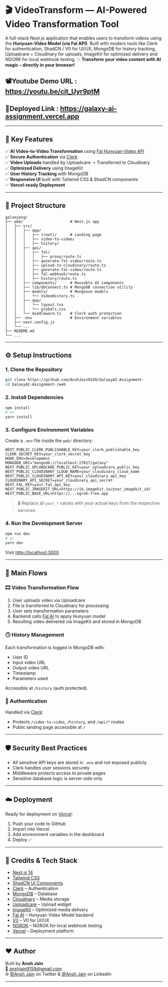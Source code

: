 
# 🎬 VideoTransform — AI-Powered Video Transformation Tool

A full-stack Next.js application that enables users to transform videos using the **Hunyuan-Video Model (via Fal API)**. Built with modern tools like Clerk for authentication, ShadCN / V0 for UI/UX, MongoDB for history tracking, Uploadcare + Cloudinary for uploads, ImageKit for optimized delivery and NGORK for local webhook testing.
✨ **Transform your video content with AI magic – directly in your browser!**

## 📽️Youtube Demo URL : https://youtu.be/cit_Uyr9ptM
## 🔗Deployed Link : https://galaxy-ai-assignment.vercel.app

---

## 🔧 Key Features

✅ **AI Video-to-Video Transformation** using [Fal Hunyuan-Video API](https://fal.ai/)  
✅ **Secure Authentication** via [Clerk](https://clerk.dev)  
✅ **Video Uploads** handled by Uploadcare ➝ Transferred to Cloudinary  
✅ **Optimized Delivery** using ImageKit  
✅ **User History Tracking** with MongoDB  
✅ **Responsive UI** built with Tailwind CSS & ShadCN components  
✅ **Vercel-ready Deployment**  

---

## 📁 Project Structure

```
galaxyasg/
├── web/                     # Next.js app
│   ├── src/
│   │   ├── app/
│   │   │   ├── (root)/      # Landing page
│   │   │   ├── video-to-video/
│   │   │   ├── history/
│   │   ├── api/
│   │   │   ├── fal/
│   │   │   │   ├── proxy/route.ts
│   │   │   ├── generate-fal-video/route.ts
│   │   │   ├── upload-to-cloudinary/route.ts
│   │   │   ├── generate-fal-video/route.ts
│   │   │   ├── fal-webhook/route.ts
│   │   │   ├── history/route.ts
│   │   ├── components/      # Reusable UI components
│   │   ├── lib/dbConnect.ts # MongoDB connection utility
│   │   ├── models/          # Mongoose models
│   │   │   └── VideoHistory.ts
│   │   ├── app/
│   │   │   └── layout.tsx
│   │   │   └── globals.css
│   │   └── middleware.ts    # Clerk auth protection
│   ├── .env                 # Environment variables
│   ├── next.config.js
│   └── ...
├── README.md
└── ...
```

---

## ⚙️ Setup Instructions

### 1. Clone the Repository

```bash
git clone https://github.com/AnshJain9159/GalaxyAI-Assignment-
cd GalaxyAI-Assignment-/web
```

### 2. Install Dependencies

```bash
npm install
# or
yarn install
```

### 3. Configure Environment Variables

Create a `.env` file inside the `web/` directory:

```env
NEXT_PUBLIC_CLERK_PUBLISHABLE_KEY=your_clerk_publishable_key
CLERK_SECRET_KEY=your_clerk_secret_key
NODE_ENV=development
MONGODB_URI="mongodb://localhost:27017/galaxy"
NEXT_PUBLIC_UPLOADCARE_PUBLIC_KEY=your_uploadcare_public_key
NEXT_PUBLIC_CLOUDINARY_CLOUD_NAME=your_cloudinary_cloud_name
NEXT_PUBLIC_CLOUDINARY_API_KEY=your_cloudinary_api_key
CLOUDINARY_API_SECRET=your_cloudinary_api_secret
NEXT_FAL_KEY=your_fal_api_key
NEXT_PUBLIC_IMAGEKIT_URL=https://ik.imagekit.io/your_imagekit_id/
NEXT_PUBLIC_BASE_URL=https://...ngrok-free.app
```

> 🔒 Replace all `your_*` values with your actual keys from the respective services.

### 4. Run the Development Server

```bash
npm run dev
# or
yarn dev
```

Visit [http://localhost:3000](http://localhost:3000)

---

## 🔄 Main Flows

### 🎞️ Video Transformation Flow

1. User uploads video via Uploadcare
2. File is transferred to Cloudinary for processing
3. User sets transformation parameters
4. Backend calls [Fal AI](https://fal.ai) to apply Hunyuan model
5. Resulting video delivered via ImageKit and stored in MongoDB

### 🕓 History Management

Each transformation is logged in MongoDB with:
- User ID
- Input video URL
- Output video URL
- Timestamp
- Parameters used

Accessible at `/history` (auth protected).

### 🔐 Authentication

Handled via [Clerk](https://clerk.dev):
- Protects `/video-to-video`, `/history`, and `/api/*` routes
- Public landing page accessible at `/`

---

## 🛡️ Security Best Practices

- All sensitive API keys are stored in `.env` and not exposed publicly
- Clerk handles user sessions securely
- Middleware protects access to private pages
- Sensitive database logic is server-side only

---

## ☁️ Deployment

Ready for deployment on [Vercel](https://vercel.com):

1. Push your code to GitHub
2. Import into Vercel
3. Add environment variables in the dashboard
4. Deploy ✅

---

## 💖 Credits & Tech Stack

- [Next.js 14](https://nextjs.org)
- [Tailwind CSS](https://tailwindcss.com)
- [ShadCN UI Components](https://ui.shadcn.com)
- [Clerk](https://clerk.dev) – Authentication
- [MongoDB](https://mongodb.com) – Database
- [Cloudinary](https://cloudinary.com) – Media storage
- [Uploadcare](https://uploadcare.com) – Upload widget
- [ImageKit](https://imagekit.io) – Optimized media delivery
- [Fal AI](https://fal.ai) – Hunyuan Video Model backend
- [V0](https://v0.dev) – V0 for UI/UX
- [NGROK](https://ngrok.com) – NGROK for local webhook testing
- [Vercel](https://vercel.com) – Deployment platform
---

## ❤️ Author

Built  by **Ansh Jain**  
📧 anshjain9159@gmail.com  
🌐 [@Ansh Jain](https://twitter.com/https://x.com/whoanshjain) on Twitter & [@Ansh Jain](https://www.linkedin.com/in/ansh-jain-78986b242/) on LinkedIn

---
